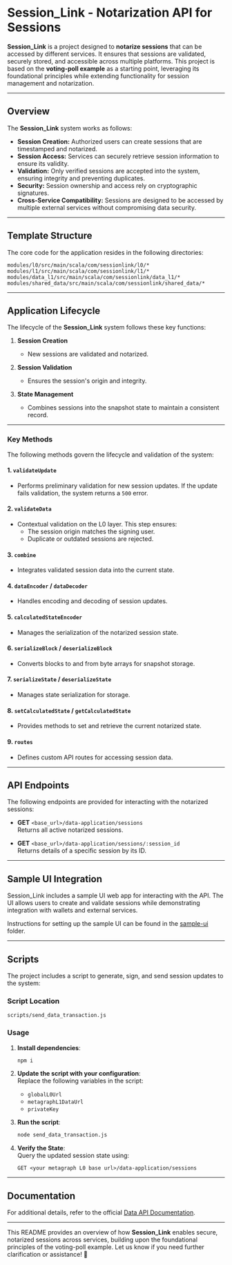 # Session_Link - Notarization API for Sessions  

**Session_Link** is a project designed to **notarize sessions** that can be accessed by different services. It ensures that sessions are validated, securely stored, and accessible across multiple platforms. This project is based on the **voting-poll example** as a starting point, leveraging its foundational principles while extending functionality for session management and notarization.

---

## Overview

The **Session_Link** system works as follows:

- **Session Creation:** Authorized users can create sessions that are timestamped and notarized.
- **Session Access:** Services can securely retrieve session information to ensure its validity.
- **Validation:** Only verified sessions are accepted into the system, ensuring integrity and preventing duplicates.
- **Security:** Session ownership and access rely on cryptographic signatures.
- **Cross-Service Compatibility:** Sessions are designed to be accessed by multiple external services without compromising data security.

---

## Template Structure  

The core code for the application resides in the following directories:

```
modules/l0/src/main/scala/com/sessionlink/l0/*
modules/l1/src/main/scala/com/sessionlink/l1/*
modules/data_l1/src/main/scala/com/sessionlink/data_l1/*
modules/shared_data/src/main/scala/com/sessionlink/shared_data/*
```

---

## Application Lifecycle  

The lifecycle of the **Session_Link** system follows these key functions:

1. **Session Creation**
   - New sessions are validated and notarized.

2. **Session Validation**
   - Ensures the session's origin and integrity.

3. **State Management**
   - Combines sessions into the snapshot state to maintain a consistent record.

---

### Key Methods  

The following methods govern the lifecycle and validation of the system:

#### 1. `validateUpdate`
- Performs preliminary validation for new session updates. If the update fails validation, the system returns a `500` error.

#### 2. `validateData`
- Contextual validation on the L0 layer. This step ensures:
   - The session origin matches the signing user.
   - Duplicate or outdated sessions are rejected.

#### 3. `combine`
- Integrates validated session data into the current state.

#### 4. `dataEncoder` / `dataDecoder`
- Handles encoding and decoding of session updates.

#### 5. `calculatedStateEncoder`
- Manages the serialization of the notarized session state.

#### 6. `serializeBlock` / `deserializeBlock`
- Converts blocks to and from byte arrays for snapshot storage.

#### 7. `serializeState` / `deserializeState`
- Manages state serialization for storage.

#### 8. `setCalculatedState` / `getCalculatedState`
- Provides methods to set and retrieve the current notarized state.

#### 9. `routes`
- Defines custom API routes for accessing session data.

---

## API Endpoints  

The following endpoints are provided for interacting with the notarized sessions:

- **GET** `<base_url>/data-application/sessions`  
   Returns all active notarized sessions.

- **GET** `<base_url>/data-application/sessions/:session_id`  
   Returns details of a specific session by its ID.

---

## Sample UI Integration  

Session_Link includes a sample UI web app for interacting with the API. The UI allows users to create and validate sessions while demonstrating integration with wallets and external services.

Instructions for setting up the sample UI can be found in the [sample-ui](./sample-ui/README.md) folder.

---

## Scripts  

The project includes a script to generate, sign, and send session updates to the system:

### **Script Location**  
`scripts/send_data_transaction.js`

### **Usage**

1. **Install dependencies**:  
   ```bash
   npm i
   ```

2. **Update the script with your configuration**:  
   Replace the following variables in the script:  
   - `globalL0Url`  
   - `metagraphL1DataUrl`  
   - `privateKey`  

3. **Run the script**:  
   ```bash
   node send_data_transaction.js
   ```

4. **Verify the State**:  
   Query the updated session state using:  
   ```plaintext
   GET <your metagraph L0 base url>/data-application/sessions
   ```

---

## Documentation  

For additional details, refer to the official [Data API Documentation](https://docs.constellationnetwork.io/sdk/frameworks/currency/data-api).

---

This README provides an overview of how **Session_Link** enables secure, notarized sessions across services, building upon the foundational principles of the voting-poll example. Let us know if you need further clarification or assistance! 🚀